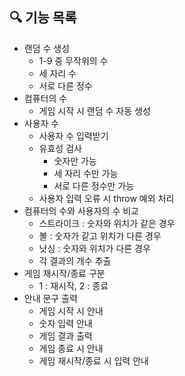 ## 🔍 기능 목록

- 랜덤 수 생성
    - 1-9 중 무작위의 수
    - 세 자리 수
    - 서로 다른 정수
- 컴퓨터의 수
    - 게임 시작 시 랜덤 수 자동 생성
- 사용자 수
    - 사용자 수 입력받기
    - 유효성 검사
        - 숫자만 가능
        - 세 자리 수만 가능
        - 서로 다른 정수만 가능
    - 사용자 입력 오류 시 throw 예외 처리
- 컴퓨터의 수와 사용자의 수 비교
    - 스트라이크 : 숫자와 위치가 같은 경우
    - 볼 : 숫자가 같고 위치가 다른 경우
    - 낫싱 : 숫자와 위치가 다른 경우
    - 각 결과의 개수 추출
- 게임 재시작/종료 구분
    - 1 : 재시작, 2 : 종료
- 안내 문구 출력
    - 게임 시작 시 안내
    - 숫자 입력 안내
    - 게임 결과 출력
    - 게임 종료 시 안내
    - 게임 재시작/종료 시 입력 안내